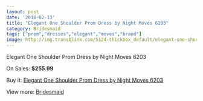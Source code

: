 ```yaml
---
layout: post
date: '2018-02-13'
title: "Elegant One Shoulder Prom Dress by Night Moves 6203"
category: Bridesmaid
tags: ["prom","dresses","elegant","moves","brand"]
image: http://img.transblink.com/5124-thickbox_default/elegant-one-shoulder-prom-dress-by-night-moves-6203.jpg
---
```

Elegant One Shoulder Prom Dress by Night Moves 6203

On Sales: **$255.99**
<a href="https://www.transblink.com/en/bridesmaid/1611-elegant-one-shoulder-prom-dress-by-night-moves-6203.html"><amp-img layout="responsive" width="600" height="600" src="//img.transblink.com/5124-thickbox_default/elegant-one-shoulder-prom-dress-by-night-moves-6203.jpg" alt="Elegant One Shoulder Prom Dress by Night Moves 6203 0" /></a>
<a href="https://www.transblink.com/en/bridesmaid/1611-elegant-one-shoulder-prom-dress-by-night-moves-6203.html"><amp-img layout="responsive" width="600" height="600" src="//img.transblink.com/5128-thickbox_default/elegant-one-shoulder-prom-dress-by-night-moves-6203.jpg" alt="Elegant One Shoulder Prom Dress by Night Moves 6203 1" /></a>
<a href="https://www.transblink.com/en/bridesmaid/1611-elegant-one-shoulder-prom-dress-by-night-moves-6203.html"><amp-img layout="responsive" width="600" height="600" src="//img.transblink.com/5127-thickbox_default/elegant-one-shoulder-prom-dress-by-night-moves-6203.jpg" alt="Elegant One Shoulder Prom Dress by Night Moves 6203 2" /></a>
<a href="https://www.transblink.com/en/bridesmaid/1611-elegant-one-shoulder-prom-dress-by-night-moves-6203.html"><amp-img layout="responsive" width="600" height="600" src="//img.transblink.com/5126-thickbox_default/elegant-one-shoulder-prom-dress-by-night-moves-6203.jpg" alt="Elegant One Shoulder Prom Dress by Night Moves 6203 3" /></a>
<a href="https://www.transblink.com/en/bridesmaid/1611-elegant-one-shoulder-prom-dress-by-night-moves-6203.html"><amp-img layout="responsive" width="600" height="600" src="//img.transblink.com/5125-thickbox_default/elegant-one-shoulder-prom-dress-by-night-moves-6203.jpg" alt="Elegant One Shoulder Prom Dress by Night Moves 6203 4" /></a>

Buy it: [Elegant One Shoulder Prom Dress by Night Moves 6203](https://www.transblink.com/en/bridesmaid/1611-elegant-one-shoulder-prom-dress-by-night-moves-6203.html "Elegant One Shoulder Prom Dress by Night Moves 6203")

View more: [Bridesmaid](https://www.transblink.com/en/4-bridesmaid "Bridesmaid")